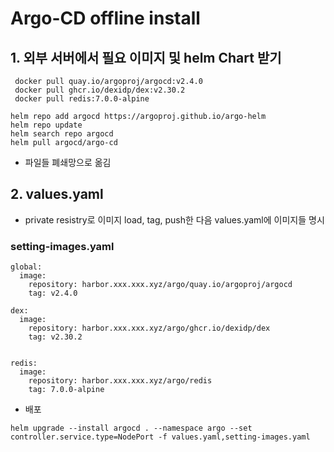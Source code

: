 # Argo-CD offline install 
## 1. 외부 서버에서 필요 이미지 및 helm Chart 받기
```
 docker pull quay.io/argoproj/argocd:v2.4.0
 docker pull ghcr.io/dexidp/dex:v2.30.2
 docker pull redis:7.0.0-alpine
```
```
helm repo add argocd https://argoproj.github.io/argo-helm
helm repo update
helm search repo argocd
helm pull argocd/argo-cd
```
- 파일들 폐쇄망으로 옮김

## 2. values.yaml 
- private resistry로 이미지 load, tag, push한 다음 values.yaml에 이미지들 명시 
### setting-images.yaml 
```
global:
  image:
    repository: harbor.xxx.xxx.xyz/argo/quay.io/argoproj/argocd
    tag: v2.4.0

dex:
  image:
    repository: harbor.xxx.xxx.xyz/argo/ghcr.io/dexidp/dex
    tag: v2.30.2


redis:
  image:
    repository: harbor.xxx.xxx.xyz/argo/redis
    tag: 7.0.0-alpine

```
- 배포
```
helm upgrade --install argocd . --namespace argo --set controller.service.type=NodePort -f values.yaml,setting-images.yaml
